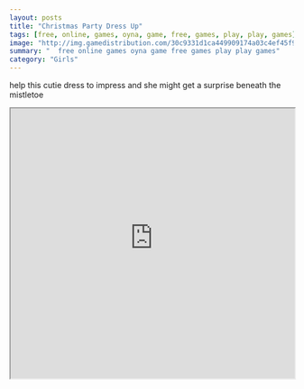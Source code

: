 ```yaml
---
layout: posts
title: "Christmas Party Dress Up"
tags: [free, online, games, oyna, game, free, games, play, play, games]
image: "http://img.gamedistribution.com/30c9331d1ca449909174a03c4ef45f90.jpg"
summary: "  free online games oyna game free games play play games"
category: "Girls"
---
```


help this cutie dress to impress and she might get a surprise beneath the mistletoe

<iframe width="100%" height="480px;" src="http://flash.gamedistribution.com?game=30c9331d1ca449909174a03c4ef45f90"></iframe>